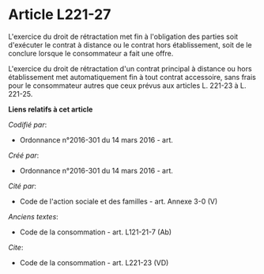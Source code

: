 # Article L221-27

L'exercice du droit de rétractation met fin à l'obligation des parties soit d'exécuter le contrat à distance ou le contrat
hors établissement, soit de le conclure lorsque le consommateur a fait une offre. 

L'exercice du droit de rétractation d'un contrat principal à distance ou hors établissement met automatiquement fin à tout
contrat accessoire, sans frais pour le consommateur autres que ceux prévus aux articles L. 221-23 à L. 221-25.

**Liens relatifs à cet article**

_Codifié par_:

  - Ordonnance n°2016-301 du 14 mars 2016 - art.

_Créé par_:

  - Ordonnance n°2016-301 du 14 mars 2016 - art.

_Cité par_:

  - Code de l'action sociale et des familles - art. Annexe 3-0 (V)

_Anciens textes_:

  - Code de la consommation - art. L121-21-7 (Ab)

_Cite_:

  - Code de la consommation - art. L221-23 (VD)
